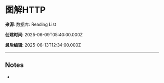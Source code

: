 # 图解HTTP

**来源**: 数据库: Reading List

**创建时间**: 2025-06-09T05:40:00.000Z

**最后编辑**: 2025-06-13T12:34:00.000Z

---

## Notes

- 
